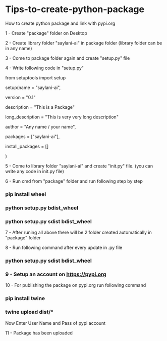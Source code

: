 # Tips-to-create-python-package
How to create python package and link with pypi.org

1 - Create "package" folder on Desktop

2 - Create library folder "saylani-ai" in package folder (library folder can be in any name)  

3 - Come to package folder again and create "setup.py" file

4 - Write following code in "setup.py"

from setuptools import setup

setup(name = "saylani-ai",

version = "0.1"

description = "This is a Package"

long_description = "This is very very long description"

author = "Any name / your name",

packages = ["saylani-ai"],

install_packages = []

)

5 - Come to library folder "saylani-ai" and create "init.py" file. (you can write any code in init.py file)

6 -  Run cmd from "package" folder and run following step by step

### pip install wheel

### python setup.py bdist_wheel

### python setup.py sdist bdist_wheel

7 - After runing all above there will be 2 folder created automatically in "package" folder

8 - Run following command after every update in .py file

### python setup.py sdist bdist_wheel

### 9 -  Setup an account on https://pypi.org

10 - For publishing the package on pypi.org run following command

### pip install twine

### twine upload dist/*

Now Enter User Name and Pass of pypi account

11 - Package has been uploaded



